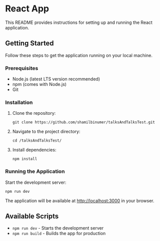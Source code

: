 # React App

This README provides instructions for setting up and running the React application.

## Getting Started

Follow these steps to get the application running on your local machine.

### Prerequisites

- Node.js (latest LTS version recommended)
- npm (comes with Node.js)
- Git

### Installation

1. Clone the repository:
   ```
   git clone https://github.com/shamilbinumer/talksAndTalksTest.git
   ```

2. Navigate to the project directory:
   ```
   cd /talksAndTalksTest/
   ```

3. Install dependencies:
   ```
   npm install
   ```

### Running the Application

Start the development server:
```
npm run dev
```

The application will be available at [http://localhost:3000](http://localhost:3000) in your browser.

## Available Scripts

- `npm run dev` - Starts the development server
- `npm run build` - Builds the app for production
